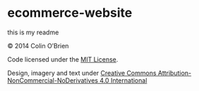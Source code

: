 ecommerce-website
=================
this is my readme

© 2014 Colin O’Brien

Code licensed under the [MIT License](License).

Design, imagery and text under [Creative Commons Attribution-NonCommercial-NoDerivatives 4.0 International](http://creativecommons.org/licenses/by-nc-nd/4.0/)


